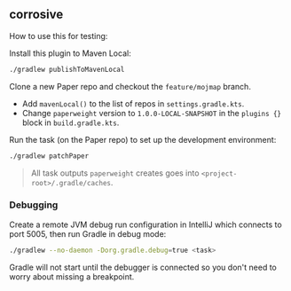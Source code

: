 ## corrosive

How to use this for testing:

Install this plugin to Maven Local:

```bash
./gradlew publishToMavenLocal
```

Clone a new Paper repo and checkout the `feature/mojmap` branch.

* Add `mavenLocal()` to the list of repos in `settings.gradle.kts`.
* Change `paperweight` version to `1.0.0-LOCAL-SNAPSHOT` in the `plugins {}` block in `build.gradle.kts`.

Run the task (on the Paper repo) to set up the development environment:

```bash
./gradlew patchPaper
```

> All task outputs `paperweight` creates goes into `<project-root>/.gradle/caches`.

### Debugging

Create a remote JVM debug run configuration in IntelliJ which connects to port 5005, then run Gradle in debug mode:

```bash
./gradlew --no-daemon -Dorg.gradle.debug=true <task>
```

Gradle will not start until the debugger is connected so you don't need to worry about missing a breakpoint.

